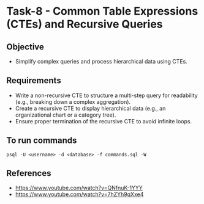 # Task-8 - Common Table Expressions (CTEs) and Recursive Queries

## Objective
- Simplify complex queries and process hierarchical data using CTEs.

## Requirements
- Write a non-recursive CTE to structure a multi-step query for readability (e.g., breaking down a complex aggregation).
- Create a recursive CTE to display hierarchical data (e.g., an organizational chart or a category tree).
- Ensure proper termination of the recursive CTE to avoid infinite loops.

## To run commands
```
psql -U <username> -d <database> -f commands.sql -W
```

## References
- https://www.youtube.com/watch?v=QNfnuK-1YYY
- https://www.youtube.com/watch?v=7hZYh9qXxe4
